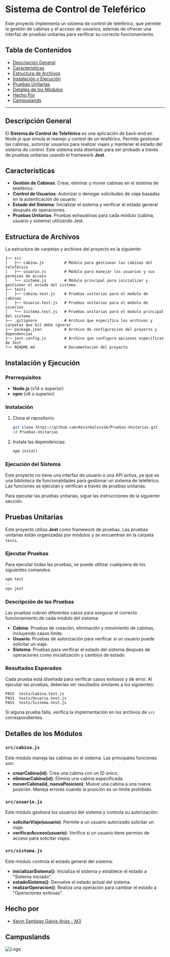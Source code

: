 # Sistema de Control de Teleférico

Este proyecto implementa un sistema de control de teleférico, que permite la gestión de cabinas y el acceso de usuarios, además de ofrecer una interfaz de pruebas unitarias para verificar su correcto funcionamiento.

## Tabla de Contenidos

- [Descripción General](#descripción-general)
- [Características](#características)
- [Estructura de Archivos](#estructura-de-archivos)
- [Instalación y Ejecución](#instalación-y-ejecución)
- [Pruebas Unitarias](#pruebas-unitarias)
- [Detalles de los Módulos](#detalles-de-los-módulos)
- [Hecho Por](#hecho-por)
- [Campuslands](#campuslands)

---

## Descripción General

El **Sistema de Control de Teleférico** es una aplicación de back-end en Node.js que simula el manejo y control de un teleférico. Permite gestionar las cabinas, autorizar usuarios para realizar viajes y mantener el estado del sistema de control. Este sistema está diseñado para ser probado a través de pruebas unitarias usando el framework **Jest**.

## Características

- **Gestión de Cabinas**: Crear, eliminar y mover cabinas en el sistema de teleférico.
- **Control de Usuarios**: Autorizar o denegar solicitudes de viaje basadas en la autenticación de usuario.
- **Estado del Sistema**: Inicializar el sistema y verificar el estado general después de operaciones.
- **Pruebas Unitarias**: Pruebas exhaustivas para cada módulo (cabina, usuario y sistema) utilizando Jest.

## Estructura de Archivos

La estructura de carpetas y archivos del proyecto es la siguiente:

```plaintext
├── src
│   ├── cabina.js         # Módulo para gestionar las cabinas del teleférico
│   ├── usuario.js        # Módulo para manejar los usuarios y sus permisos de acceso
│   └── sistema.js        # Módulo principal para inicializar y gestionar el estado del sistema
├── tests
│   ├── Cabina.test.js    # Pruebas unitarias para el módulo de cabinas
│   ├── Usuario.test.js   # Pruebas unitarias para el módulo de usuarios
│   └── Sistema.test.js   # Pruebas unitarias para el módulo principal del sistema
├── .gitignore            # Archivo que especifica los archivos y carpetas que Git debe ignorar
├── package.json          # Archivo de configuración del proyecto y dependencias
├── jest.config.js        # Archivo que configura opciones específicas de Jest
└── README.md             # Documentación del proyecto
```

## Instalación y Ejecución

### Prerrequisitos

- **Node.js** (v14 o superior)
- **npm** (v6 o superior)

### Instalación

1. Clona el repositorio:

   ```bash
   git clone https://github.com/KevinGalvisSA/Pruebas-Unitarias.git
   cd Pruebas-Unitarias
   ```

2. Instala las dependencias:

   ```bash
   npm install
   ```

### Ejecución del Sistema

Este proyecto no tiene una interfaz de usuario o una API activa, ya que es una biblioteca de funcionalidades para gestionar un sistema de teleférico. Las funciones se ejecutan y verifican a través de pruebas unitarias.

Para ejecutar las pruebas unitarias, sigue las instrucciones de la siguiente sección.

## Pruebas Unitarias

Este proyecto utiliza **Jest** como framework de pruebas. Las pruebas unitarias están organizadas por módulos y se encuentran en la carpeta `tests`.

### Ejecutar Pruebas

Para ejecutar todas las pruebas, se puede utilizar cualquiera de los siguientes comandos:

```bash
npm test
--
npx jest
```

### Descripción de las Pruebas

Las pruebas cubren diferentes casos para asegurar el correcto funcionamiento de cada módulo del sistema:

- **Cabina**: Pruebas de creación, eliminación y movimiento de cabinas, incluyendo casos límite.
- **Usuario**: Pruebas de autorización para verificar si un usuario puede solicitar un viaje.
- **Sistema**: Pruebas para verificar el estado del sistema después de operaciones como inicialización y cambios de estado.

### Resultados Esperados

Cada prueba está diseñada para verificar casos exitosos y de error. Al ejecutar las pruebas, deberías ver resultados similares a los siguientes:

```plaintext
PASS  tests/Cabina.test.js
PASS  tests/Usuario.test.js
PASS  tests/Sistema.test.js
```

Si alguna prueba falla, verifica la implementación en los archivos de `src` correspondientes.

## Detalles de los Módulos

### `src/cabina.js`

Este módulo maneja las cabinas en el sistema. Las principales funciones son:

- **crearCabina(id)**: Crea una cabina con un ID único.
- **eliminarCabina(id)**: Elimina una cabina especificada.
- **moverCabina(id, nuevaPosicion)**: Mueve una cabina a una nueva posición. Maneja errores cuando la posición es un límite prohibido.

### `src/usuario.js`

Este módulo gestiona los usuarios del sistema y controla su autorización:

- **solicitarViaje(usuario)**: Permite a un usuario autorizado solicitar un viaje.
- **verificarAcceso(usuario)**: Verifica si un usuario tiene permiso de acceso para solicitar viajes.

### `src/sistema.js`

Este módulo controla el estado general del sistema:

- **inicializarSistema()**: Inicializa el sistema y establece el estado a "Sistema iniciado".
- **estadoSistema()**: Devuelve el estado actual del sistema.
- **realizarOperacion()**: Realiza una operación para cambiar el estado a "Operaciones exitosas".


## Hecho por

- [Kevin Santiago Galvis Arias - M3](https://github.com/KevinGalvisSA)


## Campuslands
![Logo](https://encrypted-tbn0.gstatic.com/images?q=tbn:ANd9GcTSYssTiQH-eIlsZKQZm-iYKkeY-V26_NMf-Q&s)

